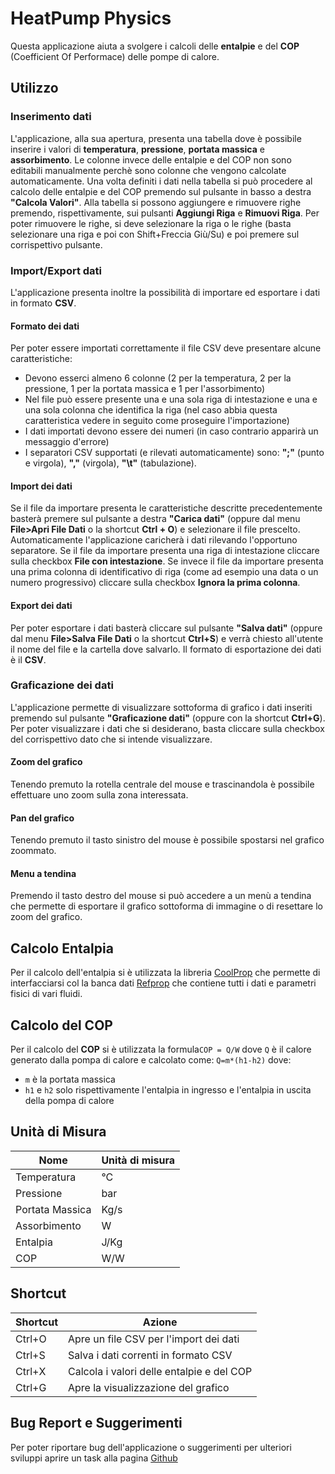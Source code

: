 # HeatPump Physics
Questa applicazione aiuta a svolgere i calcoli delle **entalpie** e del **COP** (Coefficient Of Performace) delle pompe di calore.
## Utilizzo
### Inserimento dati
L'applicazione, alla sua apertura, presenta una tabella dove è possibile inserire i valori di **temperatura**, **pressione**, **portata massica** e **assorbimento**.  Le colonne invece delle entalpie e del COP non sono editabili manualmente perchè sono colonne che vengono calcolate automaticamente. Una volta definiti i dati nella tabella si può procedere al calcolo delle entalpie e del COP premendo sul pulsante in basso a destra **"Calcola Valori"**.
Alla tabella si possono aggiungere e rimuovere righe premendo, rispettivamente, sui pulsanti **Aggiungi Riga** e **Rimuovi Riga**. Per poter rimuovere le righe, si deve selezionare la riga o le righe (basta selezionare una riga e poi con Shift+Freccia Giù/Su) e poi premere sul corrispettivo pulsante.
### Import/Export dati
L'applicazione presenta inoltre la possibilità di importare ed esportare i dati in formato **CSV**.
#### Formato dei dati
Per poter essere importati correttamente il file CSV deve presentare alcune caratteristiche:

 - Devono esserci almeno 6 colonne (2 per la temperatura, 2 per la pressione, 1 per la portata massica e 1 per l'assorbimento)
 - Nel file può essere presente una e una sola riga di intestazione e una e una sola colonna che identifica la riga (nel caso abbia questa caratteristica vedere in seguito come proseguire l'importazione)
 - I dati importati devono essere dei numeri (in caso contrario apparirà un messaggio d'errore)
 - I separatori CSV supportati (e rilevati automaticamente) sono: **";"** (punto e virgola), **","** (virgola), **"\t"** (tabulazione).

#### Import dei dati
Se il file da importare presenta le caratteristiche descritte precedentemente basterà premere sul pulsante a destra **"Carica dati"** (oppure dal menu **File>Apri File Dati** o la shortcut **Ctrl + O**) e selezionare il file prescelto. Automaticamente l'applicazione caricherà i dati rilevando l'opportuno separatore.
Se il file da importare presenta una riga di intestazione cliccare sulla checkbox **File con intestazione**.
Se invece il file da importare presenta una prima colonna di identificativo di riga (come ad esempio una data o un numero progressivo) cliccare sulla checkbox **Ignora la prima colonna**.
#### Export dei dati
Per poter esportare i dati basterà cliccare sul pulsante **"Salva dati"** (oppure dal menu **File>Salva File Dati** o la shortcut **Ctrl+S**) e verrà chiesto all'utente il nome del file e la cartella dove salvarlo. Il formato di esportazione dei dati è il **CSV**.
### Graficazione dei dati
L'applicazione permette di visualizzare sottoforma di grafico i dati inseriti premendo sul pulsante **"Graficazione dati"** (oppure con la shortcut **Ctrl+G**). Per poter visualizzare i dati che si desiderano, basta cliccare sulla checkbox del corrispettivo dato che si intende visualizzare.
#### Zoom del grafico
Tenendo premuto la rotella centrale del mouse e trascinandola è possibile effettuare uno zoom sulla zona interessata.
#### Pan del grafico
Tenendo premuto il tasto sinistro del mouse è possibile spostarsi nel grafico zoommato.
#### Menu a tendina
Premendo il tasto destro del mouse si può accedere a un menù a tendina che permette di esportare il grafico sottoforma di immagine o di resettare lo zoom del grafico.

## Calcolo Entalpia
Per il calcolo dell'entalpia si è utilizzata la libreria [CoolProp](http://www.coolprop.org/) che permette di interfacciarsi col la banca dati [Refprop](https://www.nist.gov/srd/refprop) che contiene tutti i dati e parametri fisici di vari fluidi.

## Calcolo del COP
Per il calcolo del **COP** si è utilizzata la formula`COP = Q/W` dove `Q` è il calore generato dalla pompa di calore e calcolato come: `Q=m*(h1-h2)` dove:

 - `m` è la portata massica
 - `h1` e `h2` solo rispettivamente l'entalpia in ingresso e l'entalpia in uscita della pompa di calore

## Unità di Misura
|Nome|Unità di misura|
|--|--|
|Temperatura|°C|
|Pressione|bar|
|Portata Massica|Kg/s|
|Assorbimento|W|
|Entalpia|J/Kg|
|COP|W/W|

## Shortcut
|Shortcut|Azione|
|--|--|
|Ctrl+O|Apre un file CSV per l'import dei dati|
|Ctrl+S|Salva i dati correnti in formato CSV|
|Ctrl+X|Calcola i valori delle entalpie e del COP|
|Ctrl+G|Apre la visualizzazione del grafico|

## Bug Report e Suggerimenti
Per poter riportare bug dell'applicazione o suggerimenti per ulteriori sviluppi aprire un task alla pagina [Github](https://github.com/Developer310301/HeatPumpPhysics/issues)
